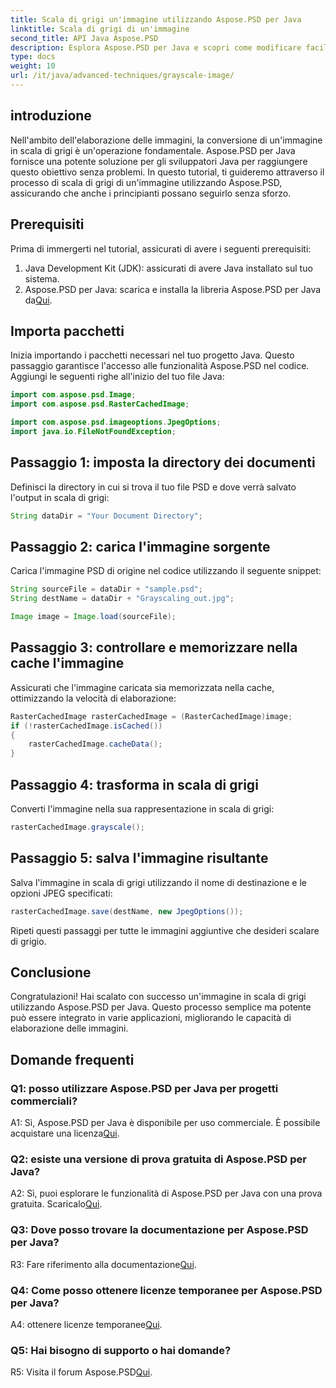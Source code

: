 ```yaml
---
title: Scala di grigi un'immagine utilizzando Aspose.PSD per Java
linktitle: Scala di grigi di un'immagine
second_title: API Java Aspose.PSD
description: Esplora Aspose.PSD per Java e scopri come modificare facilmente le immagini in scala di grigi con il nostro tutorial passo passo.
type: docs
weight: 10
url: /it/java/advanced-techniques/grayscale-image/
---
```

## introduzione

Nell'ambito dell'elaborazione delle immagini, la conversione di un'immagine in scala di grigi è un'operazione fondamentale. Aspose.PSD per Java fornisce una potente soluzione per gli sviluppatori Java per raggiungere questo obiettivo senza problemi. In questo tutorial, ti guideremo attraverso il processo di scala di grigi di un'immagine utilizzando Aspose.PSD, assicurando che anche i principianti possano seguirlo senza sforzo.

## Prerequisiti

Prima di immergerti nel tutorial, assicurati di avere i seguenti prerequisiti:

1. Java Development Kit (JDK): assicurati di avere Java installato sul tuo sistema.
2.  Aspose.PSD per Java: scarica e installa la libreria Aspose.PSD per Java da[Qui](https://releases.aspose.com/psd/java/).

## Importa pacchetti

Inizia importando i pacchetti necessari nel tuo progetto Java. Questo passaggio garantisce l'accesso alle funzionalità Aspose.PSD nel codice. Aggiungi le seguenti righe all'inizio del tuo file Java:

```java
import com.aspose.psd.Image;
import com.aspose.psd.RasterCachedImage;

import com.aspose.psd.imageoptions.JpegOptions;
import java.io.FileNotFoundException;
```

## Passaggio 1: imposta la directory dei documenti

Definisci la directory in cui si trova il tuo file PSD e dove verrà salvato l'output in scala di grigi:

```java
String dataDir = "Your Document Directory";
```

## Passaggio 2: carica l'immagine sorgente

Carica l'immagine PSD di origine nel codice utilizzando il seguente snippet:

```java
String sourceFile = dataDir + "sample.psd";
String destName = dataDir + "Grayscaling_out.jpg";

Image image = Image.load(sourceFile);
```

## Passaggio 3: controllare e memorizzare nella cache l'immagine

Assicurati che l'immagine caricata sia memorizzata nella cache, ottimizzando la velocità di elaborazione:

```java
RasterCachedImage rasterCachedImage = (RasterCachedImage)image;
if (!rasterCachedImage.isCached())
{
    rasterCachedImage.cacheData();
}
```

## Passaggio 4: trasforma in scala di grigi

Converti l'immagine nella sua rappresentazione in scala di grigi:

```java
rasterCachedImage.grayscale();
```

## Passaggio 5: salva l'immagine risultante

Salva l'immagine in scala di grigi utilizzando il nome di destinazione e le opzioni JPEG specificati:

```java
rasterCachedImage.save(destName, new JpegOptions());
```

Ripeti questi passaggi per tutte le immagini aggiuntive che desideri scalare di grigio.

## Conclusione

Congratulazioni! Hai scalato con successo un'immagine in scala di grigi utilizzando Aspose.PSD per Java. Questo processo semplice ma potente può essere integrato in varie applicazioni, migliorando le capacità di elaborazione delle immagini.

## Domande frequenti

### Q1: posso utilizzare Aspose.PSD per Java per progetti commerciali?

A1: Sì, Aspose.PSD per Java è disponibile per uso commerciale. È possibile acquistare una licenza[Qui](https://purchase.aspose.com/buy).

### Q2: esiste una versione di prova gratuita di Aspose.PSD per Java?

 A2: Sì, puoi esplorare le funzionalità di Aspose.PSD per Java con una prova gratuita. Scaricalo[Qui](https://releases.aspose.com/).

### Q3: Dove posso trovare la documentazione per Aspose.PSD per Java?

 R3: Fare riferimento alla documentazione[Qui](https://reference.aspose.com/psd/java/).

### Q4: Come posso ottenere licenze temporanee per Aspose.PSD per Java?

 A4: ottenere licenze temporanee[Qui](https://purchase.aspose.com/temporary-license/).

### Q5: Hai bisogno di supporto o hai domande?

 R5: Visita il forum Aspose.PSD[Qui](https://forum.aspose.com/c/psd/34).